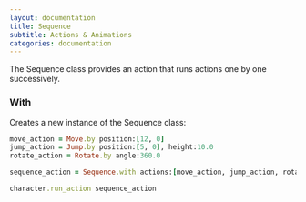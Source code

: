 ```yaml
---
layout: documentation
title: Sequence
subtitle: Actions & Animations
categories: documentation
---
```


The Sequence class provides an action that runs actions one by one successively.

### With
Creates a new instance of the Sequence class:

```ruby
move_action = Move.by position:[12, 0]
jump_action = Jump.by position:[5, 0], height:10.0
rotate_action = Rotate.by angle:360.0

sequence_action = Sequence.with actions:[move_action, jump_action, rotate_action]

character.run_action sequence_action
```